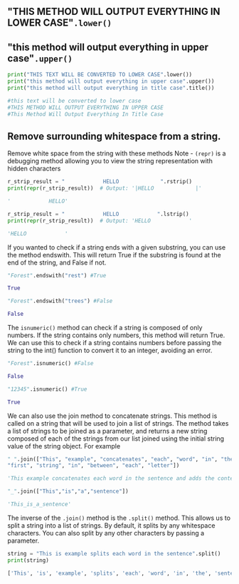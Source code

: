 

## "THIS METHOD WILL OUTPUT EVERYTHING IN LOWER CASE"`.lower()`
## "this method will output everything in upper case"`.upper()`
```Python
print("THIS TEXT WILL BE CONVERTED TO LOWER CASE".lower())
print("this method will output everything in upper case".upper())
print("this method will output everything in title case".title())

#this text will be converted to lower case
#THIS METHOD WILL OUTPUT EVERYTHING IN UPPER CASE
#This Method Will Output Everything In Title Case
```
## Remove surrounding whitespace from a string.

Remove white space from the string with these methods Note - `(repr)` is a debugging method allowing you to view the string representation with hidden characters
```Python
r_strip_result = "            HELLO             ".rstrip()
print(repr(r_strip_result))  # Output: '|HELLO             |'

'            HELLO'

r_strip_result = "            HELLO            ".lstrip()
print(repr(r_strip_result))  # Output: 'HELLO            '

'HELLO            '
```
If you wanted to check if a string ends with a given substring, you can use the method endswith. This will return True if the substring is found at the end of the string, and False if not.
```Python
"Forest".endswith("rest") #True

True

"Forest".endswith("trees") #False

False
```
The `isnumeric()` method can check if a string is composed of only numbers. If the string contains only numbers, this method will return True. We can use this to check if a string contains numbers before passing the string to the int() function to convert it to an integer, avoiding an error.
```Python
"Forest".isnumeric() #False

False

"12345".isnumeric() #True

True
```
We can also use the join method to concatenate strings. This method is called on a string that will be used to join a list of strings. The method takes a list of strings to be joined as a parameter, and returns a new string composed of each of the strings from our list joined using the initial string value of the string object. For example
```Python
" ".join(["This", "example", "concatenates", "each", "word", "in", "the", "sentence", "and", "adds", "the", "contents", "of", "the", 
"first", "string", "in", "between", "each", "letter"])

'This example concatenates each word in the sentence and adds the contents of the first string in between each letter'

"_".join(["This","is","a","sentence"])

'This_is_a_sentence'
```
The inverse of the `.join()` method is the `.split()` method. This allows us to split a string into a list of strings. By default, it splits by any whitespace characters. You can also split by any other characters by passing a parameter.
```Python
string = "This is example splits each word in the sentence".split()
print(string)

['This', 'is', 'example', 'splits', 'each', 'word', 'in', 'the', 'sentence']
```
